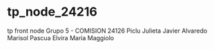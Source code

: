 # tp_node_24216
tp front node
Grupo 5 - COMISION 24126
Piclu Julieta
Javier Alvaredo
Marisol Pascua
Elvira Maria Maggiolo